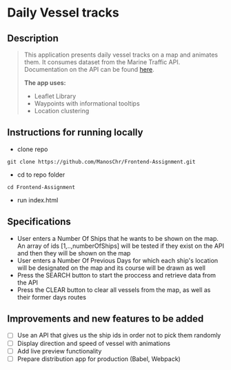 # Daily Vessel tracks

## Description

> This application presents daily vessel tracks on a map and animates them.
> It consumes dataset from the Marine Traffic API.
> Documentation on the API can be found [here](https://www.marinetraffic.com/en/ais-api-services/documentation/api-service:ps01).
>
>**The app uses:**
>* Leaflet Library
>* Waypoints with informational tooltips
>* Location clustering

## Instructions for running locally

- clone repo

```
git clone https://github.com/ManosChr/Frontend-Assignment.git
```

- cd to repo folder

```
cd Frontend-Assignment
```

- run index.html



## Specifications

- User enters a Number Of Ships that he wants to be shown on the map. An array of ids [1,..,numberOfShips] will be tested if they exist on the API and then they will be shown on the map
- User enters a Number Of Previous Days for which each ship's location will be designated on the map and its course will be drawn as well
- Press the SEARCH button to start the proccess and retrieve data from the API
- Press the CLEAR button to clear all vessels from the map, as well as their former days routes

## Improvements and new features to be added

- [ ] Use an API that gives us the ship ids in order not to pick them randomly
- [ ] Display direction and speed of vessel with animations
- [ ] Add live preview functionality
- [ ] Prepare distribution app for production (Babel, Webpack)
